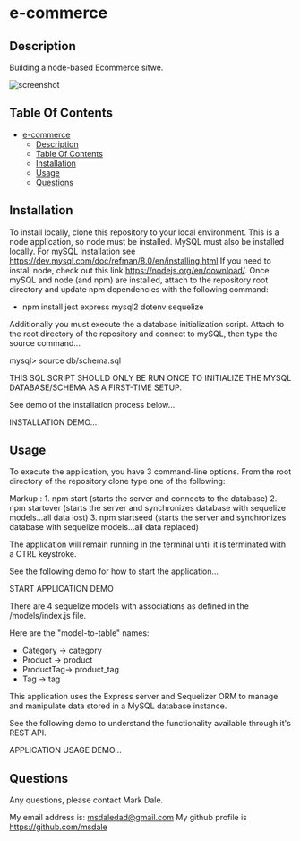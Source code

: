 # e-commerce

## Description

Building a node-based Ecommerce sitwe.


![screenshot](./images/screen-sample.png)


## Table Of Contents

- [e-commerce](#e-commerce)
  - [Description](#description)
  - [Table Of Contents](#table-of-contents)
  - [Installation](#installation)
  - [Usage](#usage)
  - [Questions](#questions)

## Installation

To install locally, clone this repository to your local environment.  This is a node application, so node must be installed.  MySQL must also be installed locally.  For mySQL installation see https://dev.mysql.com/doc/refman/8.0/en/installing.html  If you need to install node, check out this link  https://nodejs.org/en/download/.  Once mySQL and node (and npm) are installed, attach to the repository root directory and update npm dependencies with the following command:

* npm install jest express mysql2 dotenv sequelize

Additionally you must execute the a database initialization script.  Attach to the root directory of the repository and connect to mySQL, then type the source command...

mysql> source db/schema.sql

THIS SQL SCRIPT SHOULD ONLY BE RUN ONCE TO INITIALIZE THE MYSQL DATABASE/SCHEMA AS A FIRST-TIME SETUP.

See demo of the installation process below...


INSTALLATION DEMO...


## Usage

To execute the application, you have 3 command-line options.  From the root directory of the repository clone type one of the following:

Markup : 1.  npm start           (starts the server and connects to the database)
         2.  npm startover       (starts the server and synchronizes database with sequelize models...all data lost)
         3.  npm startseed       (starts the server and synchronizes database with sequelize models...all data replaced)

The application will remain running in the terminal until it is terminated with a CTRL<C> keystroke.

See the following demo for how to start the application...

START APPLICATION DEMO


There are 4 sequelize models with associations as defined in the <root>/models/index.js file.

Here are the "model-to-table" names:

* Category  ->  category
* Product   ->  product
* ProductTag->  product_tag
* Tag       ->  tag

This application uses the Express server and Sequelizer ORM to manage and manipulate data stored in a MySQL database instance.

See the following demo to understand the functionality available through it's REST API.

APPLICATION USAGE DEMO...


## Questions

Any questions, please contact Mark Dale.

My email address is: msdaledad@gmail.com
My github profile is https://github.com/msdale